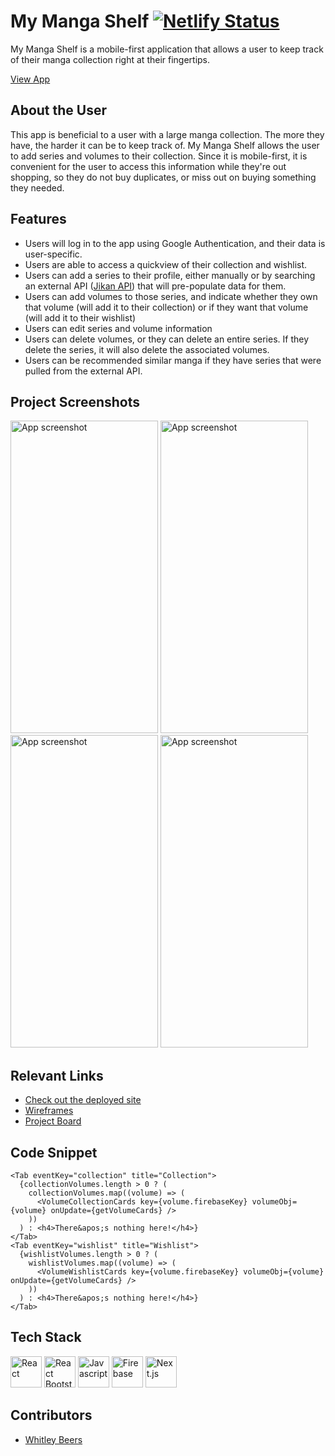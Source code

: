 # My Manga Shelf [![Netlify Status](https://api.netlify.com/api/v1/badges/723dcb25-8f49-40f3-859b-810ec36daee6/deploy-status)](https://app.netlify.com/sites/my-manga-shelf/deploys)

My Manga Shelf is a mobile-first application that allows a user to keep track of their manga collection right at their fingertips.

[View App](https://my-manga-shelf.netlify.app/)

## About the User
This app is beneficial to a user with a large manga collection.  The more they have, the harder it can be to keep track of.  My Manga Shelf allows the user to add series and volumes to their collection.  Since it is mobile-first, it is convenient for the user to access this information while they're out shopping, so they do not buy duplicates, or miss out on buying something they needed.

## Features <!-- List your app features using bullets! Do NOT use a paragraph. No one will read that! -->
- Users will log in to the app using Google Authentication, and their data is user-specific.
- Users are able to access a quickview of their collection and wishlist.
- Users can add a series to their profile, either manually or by searching an external API ([Jikan API](https://jikan.moe/)) that will pre-populate data for them.
- Users can add volumes to those series, and indicate whether they own that volume (will add it to their collection) or if they want that volume (will add it to their wishlist)
- Users can edit series and volume information
- Users can delete volumes, or they can delete an entire series.  If they delete the series, it will also delete the associated volumes.
- Users can be recommended similar manga if they have series that were pulled from the external API.

## Project Screenshots
<img height="500" width="236" alt="App screenshot" src="https://user-images.githubusercontent.com/112125700/226486155-36ca3f3e-849b-4f74-bf19-ae4c2a354778.png"> <img height="500" width="236" alt="App screenshot" src="https://user-images.githubusercontent.com/112125700/226486245-708ae0d4-76c8-4efe-8b58-84f3df00f10b.png"> <img height="500" width="236" alt="App screenshot" src="https://user-images.githubusercontent.com/112125700/226486358-af83c5f1-2a14-4e90-9ff6-8ae8930be695.png"> <img height="500" width="236" alt="App screenshot" src="https://user-images.githubusercontent.com/112125700/226486569-cd6af95e-7dd0-4b3a-a168-b4bdc4ac439b.png">

## Relevant Links <!-- Link to all the things that are required outside of the ones that have their own section -->
- [Check out the deployed site](https://my-manga-shelf.netlify.app/)
- [Wireframes](https://www.figma.com/file/CoX3hjzOI93AqjEv1163Bk/My-Manga-Shelf?node-id=0%3A1&t=eckr9ssu9YBc8y0Q-1)
- [Project Board](https://github.com/users/WhitleyBeers/projects/1)

## Code Snippet <!-- OPTIONAL, but doesn't hurt -->
```
<Tab eventKey="collection" title="Collection">
  {collectionVolumes.length > 0 ? (
    collectionVolumes.map((volume) => (
      <VolumeCollectionCards key={volume.firebaseKey} volumeObj={volume} onUpdate={getVolumeCards} />
    ))
  ) : <h4>There&apos;s nothing here!</h4>}
</Tab>
<Tab eventKey="wishlist" title="Wishlist">
  {wishlistVolumes.length > 0 ? (
    wishlistVolumes.map((volume) => (
      <VolumeWishlistCards key={volume.firebaseKey} volumeObj={volume} onUpdate={getVolumeCards} />
    ))
  ) : <h4>There&apos;s nothing here!</h4>}
</Tab>
```

## Tech Stack
<a href="https://reactjs.org/" title="React"><img src="https://github.com/get-icon/geticon/raw/master/icons/react.svg" alt="React" width="50px" height="50px"></a>
<a href="https://react-bootstrap.github.io/" title="React Bootstrap"><img src="https://user-images.githubusercontent.com/112125700/226490565-5b0088db-60eb-4389-9287-83eaa34f33e8.png" alt="React Bootstrap" width="50px" height="50px"></a>
<img src="https://user-images.githubusercontent.com/112125700/226491169-7d7e44df-908f-4ddd-89c2-23d1f53a54ba.png" alt="Javascript" width="50px" height="50px">
<a href="https://firebase.google.com/" title="Firebase"><img src="https://user-images.githubusercontent.com/112125700/226491361-68248e47-9434-430a-b2c1-c8866fd1c090.png" alt="Firebase" width="50px" height="50px"></a>
<a href="https://nextjs.org/" title="Next.js"><img src="https://user-images.githubusercontent.com/112125700/226491454-44e269a0-4d80-4ff7-b27a-111ab656f39b.png" alt="Next.js" width="50px" height="50px"></a>

## Contributors
- [Whitley Beers](https://github.com/WhitleyBeers)
